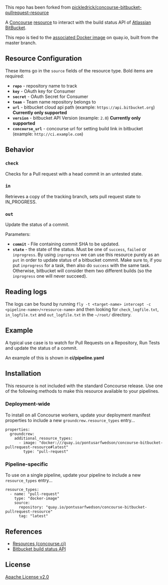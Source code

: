 This repo has been forked from [pickledrick/concourse-bitbucket-pullrequest-resource](http://www.github.com/pickledrick/concourse-bitbucket-pullrequest-resource)

A [Concourse](http://concourse.ci/) [resource](http://concourse.ci/resources.html) to interact with the build status API of [Atlassian BitBucket](https://bitbucket.org).

This repo is tied to the [associated Docker image](quay.io/pontusarfwedson/concourse-bitbucket-pullrequest-resource) on quay.io, built from the master branch.
## Resource Configuration


These items go in the `source` fields of the resource type. Bold items are required:
 * **`repo`** - repository name to track
 * **`key`** - OAuth key for Consumer
 * **`secret`** - OAuth Secret for Consumer
 * **`team`** - Team name repository belongs to
 * **`url`** - bitbucket cloud api path (example: `https://api.bitbucket.org`) **Currently only supported**
 * **`version`** - bitbucket API Version (example: `2.0`) **Currently only supported**
 * **`concourse_url`** - concourse url for setting build link in bitbucket (example: `http://ci.example.com`)



## Behavior


### `check`

Checks for a Pull request with a head commit in an untested state.


### `in`

Retrieves a copy of the tracking branch, sets pull request state to IN_PROGRESS.

### `out`

Update the status of a commit.

Parameters:

 * **`commit`** - File containing commit SHA to be updated.
 * **`state`** - the state of the status. Must be one of `success`, `failed` or `inprogress`. By using `inprogress` we can use this resource purely as an `put` in order to update status of a bitbucket commit. Make sure to, if you put `inprogress` for a task, then also do `success` with the same task. Otherwise, bitbucket will consider them two different builds (so the `inprogress` one will never succeed).

## Reading logs
The logs can be found by running `fly -t <target-name> intercept -c <pipeline-name>/<resource-name>` and then looking for `check_logfile.txt`, `in_logfile.txt` and `out_logfile.txt` in the `~/root/` directory.

## Example

A typical use case is to watch for Pull Requests on a Repository, Run Tests and update the status of a commit.

An example of this is shown in **ci/pipeline.yaml**

## Installation

This resource is not included with the standard Concourse release. Use one of the following methods to make this resource available to your pipelines.


### Deployment-wide

To install on all Concourse workers, update your deployment manifest properties to include a new `groundcrew.resource_types` entry...

    properties:
      groundcrew:
        additional_resource_types:
          - image: "docker:///quay.io/pontusarfwedson/concourse-bitbucket-pullrequest-resource#latest"
            type: "pull-request"                   

### Pipeline-specific

To use on a single pipeline, update your pipeline to include a new `resource_types` entry...

    resource_types:
      - name: "pull-request"
        type: "docker-image"
        source:
          repository: "quay.io/pontusarfwedson/concourse-bitbucket-pullrequest-resource"
          tag: "latest"


## References

 * [Resources (concourse.ci)](https://concourse.ci/resources.html)
 * [Bitbucket build status API](https://confluence.atlassian.com/bitbucket/use-the-bitbucket-cloud-rest-apis-222724129.html)

## License

[Apache License v2.0]('./LICENSE')
